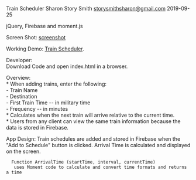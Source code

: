 Train Scheduler
Sharon Story Smith   storysmithsharon@gmail.com
2019-09-25

jQuery, Firebase and moment.js   

Screen Shot:
     [screenshot ](ScreenShot.png)

Working Demo:
     [Train Scheduler](https://sstorysmith.github.io/Train-Scheduler/).

Developer:   
     Download Code and open index.html in a browser.

Overview:   
    * When adding trains, enter the following:  
         - Train Name       
         - Destination        
         - First Train Time -- in military time       
         - Frequency -- in minutes     
    * Calculates when the next train will arrive relative to the current time.   
    * Users from any client can view the same train information because the data is stored
             in Firebase.   

App Design:
      Train schedules are added and stored in Firebase when the "Add to Schedule" button is clicked. Arrival Time is calculated and displayed on the screen. 

      Function ArrivalTime (startTime, interval, currentTime)
       uses Moment code to calculate and convert time formats and returns a time





